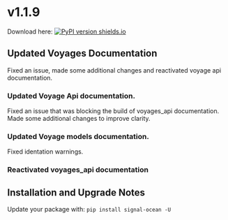 # v1.1.9
Download here: [![PyPI version shields.io](https://img.shields.io/pypi/v/signal-ocean.svg)](https://pypi.python.org/pypi/signal-ocean/)

## Updated Voyages Documentation
Fixed an issue, made some additional changes and reactivated voyage api documentation.

### Updated Voyage Api documentation.
Fixed an issue that was blocking the build of voyages_api documentation. Made some additional changes to improve clarity.

### Updated Voyage models documentation.
Fixed identation warnings.

### Reactivated voyages_api documentation

## Installation and Upgrade Notes
Update your package with:
`pip install signal-ocean -U`